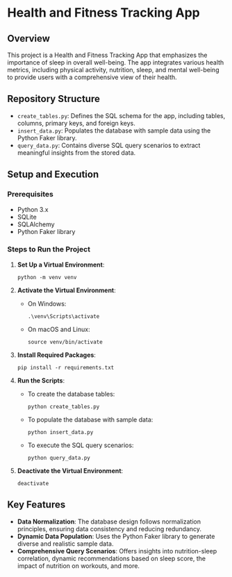 # Health and Fitness Tracking App

## Overview
This project is a Health and Fitness Tracking App that emphasizes the importance of sleep in overall well-being. The app integrates various health metrics, including physical activity, nutrition, sleep, and mental well-being to provide users with a comprehensive view of their health.

## Repository Structure
- `create_tables.py`: Defines the SQL schema for the app, including tables, columns, primary keys, and foreign keys.
- `insert_data.py`: Populates the database with sample data using the Python Faker library.
- `query_data.py`: Contains diverse SQL query scenarios to extract meaningful insights from the stored data.

## Setup and Execution

### Prerequisites
- Python 3.x
- SQLite
- SQLAlchemy
- Python Faker library

### Steps to Run the Project

1. **Set Up a Virtual Environment**:
   ```
   python -m venv venv
   ```

2. **Activate the Virtual Environment**:
   - On Windows:
     ```
     .\venv\Scripts\activate
     ```
   - On macOS and Linux:
     ```
     source venv/bin/activate
     ```

3. **Install Required Packages**:
   ```
   pip install -r requirements.txt
   ```

4. **Run the Scripts**:
   - To create the database tables:
     ```
     python create_tables.py
     ```
   - To populate the database with sample data:
     ```
     python insert_data.py
     ```
   - To execute the SQL query scenarios:
     ```
     python query_data.py
     ```

5. **Deactivate the Virtual Environment**:
   ```
   deactivate
   ```

## Key Features
- **Data Normalization**: The database design follows normalization principles, ensuring data consistency and reducing redundancy.
- **Dynamic Data Population**: Uses the Python Faker library to generate diverse and realistic sample data.
- **Comprehensive Query Scenarios**: Offers insights into nutrition-sleep correlation, dynamic recommendations based on sleep score, the impact of nutrition on workouts, and more.
